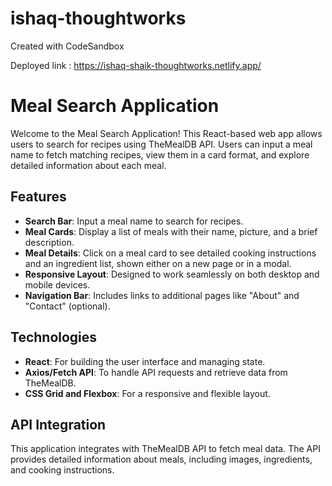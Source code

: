 # ishaq-thoughtworks
Created with CodeSandbox

Deployed link : https://ishaq-shaik-thoughtworks.netlify.app/

# Meal Search Application

Welcome to the Meal Search Application! This React-based web app allows users to search for recipes using TheMealDB API. Users can input a meal name to fetch matching recipes, view them in a card format, and explore detailed information about each meal.

## Features

- **Search Bar**: Input a meal name to search for recipes.
- **Meal Cards**: Display a list of meals with their name, picture, and a brief description.
- **Meal Details**: Click on a meal card to see detailed cooking instructions and an ingredient list, shown either on a new page or in a modal.
- **Responsive Layout**: Designed to work seamlessly on both desktop and mobile devices.
- **Navigation Bar**: Includes links to additional pages like "About" and "Contact" (optional).

## Technologies

- **React**: For building the user interface and managing state.
- **Axios/Fetch API**: To handle API requests and retrieve data from TheMealDB.
- **CSS Grid and Flexbox**: For a responsive and flexible layout.

## API Integration

This application integrates with TheMealDB API to fetch meal data. The API provides detailed information about meals, including images, ingredients, and cooking instructions.


